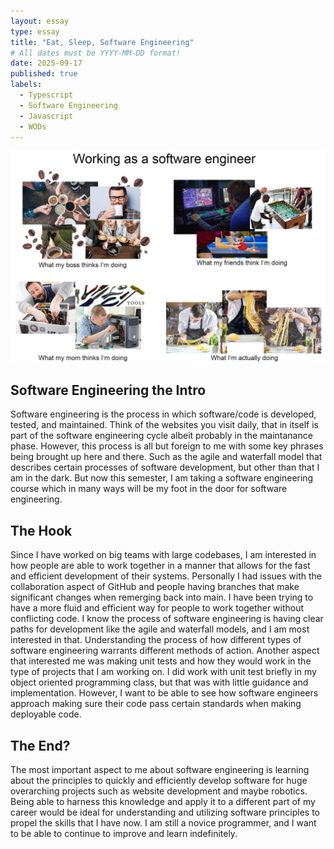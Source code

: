 ```yaml
---
layout: essay
type: essay
title: "Eat, Sleep, Software Engineering"
# All dates must be YYYY-MM-DD format!
date: 2025-09-17
published: true
labels:
  - Typescript
  - Software Engineering
  - Javascript
  - WODs
---
```


<img width="600px" class="rounded float-start pe-4" src="../img/software.png">

## Software Engineering the Intro

Software engineering is the process in which software/code is developed, tested, and maintained. Think of the websites you visit daily, that in itself is part of the software engineering cycle albeit probably in the maintanance phase. However, this process is all but foreign to me with some key phrases being brought up here and there. Such as the agile and waterfall model that describes certain processes of software development, but other than that I am in the dark. But now this semester, I am taking a software engineering course which in many ways will be my foot in the door for software engineering.

## The Hook

Since I have worked on big teams with large codebases, I am interested in how people are able to work together in a manner that allows for the fast and efficient development of their systems. Personally I had issues with the collaboration aspect of GitHub and people having branches that make significant changes when remerging back into main. I have been trying to have a more fluid and efficient way for people to work together without conflicting code. I know the process of software engineering is having clear paths for development like the agile and waterfall models, and I am most interested in that. Understanding the process of how different types of software engineering warrants different methods of action. Another aspect that interested me was making unit tests and how they would work in the type of projects that I am working on. I did work with unit test briefly in my object oriented programming class, but that was with little guidance and implementation. However, I want to be able to see how software engineers approach making sure their code pass certain standards when making deployable code. 

## The End?

The most important aspect to me about software engineering is learning about the principles to quickly and efficiently develop software for huge overarching projects such as website development and maybe robotics. Being able to harness this knowledge and apply it to a different part of my career would be ideal for understanding and utilizing software principles to propel the skills that I have now. I am still a novice programmer, and I want to be able to continue to improve and learn indefinitely.
